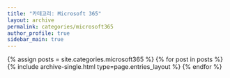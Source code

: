 ```yaml
---
title: "카테고리: Microsoft 365"
layout: archive
permalink: categories/microsoft365
author_profile: true
sidebar_main: true
---
```


{% assign posts = site.categories.microsoft365 %}
{% for post in posts %} {% include archive-single.html type=page.entries_layout %} {% endfor %}